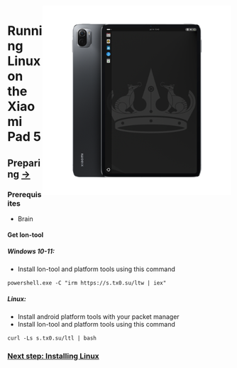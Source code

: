 <img align="right" src="../../assets/nabu.png" width="425" alt="Linux Running On A Xiaomi Pad 5">


# Running Linux on the Xiaomi Pad 5

## Preparing [→](./install-en.md)

### Prerequisites
- Brain

#### Get lon-tool
##### Windows 10-11:
- Install lon-tool and platform tools using this command
```
powershell.exe -C "irm https://s.tx0.su/ltw | iex"
```

##### Linux:
- Install android platform tools with your packet manager
- Install lon-tool and platform tools using this command
```
curl -Ls s.tx0.su/ltl | bash
```

### [Next step: Installing Linux](./install-en.md)
